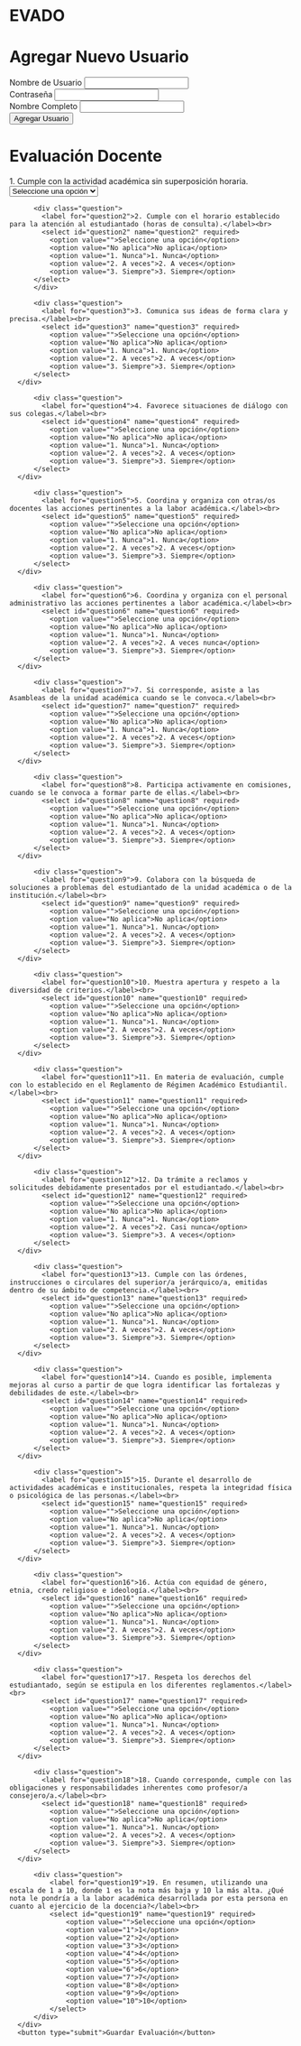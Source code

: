 # EVADO
<!DOCTYPE html>
<html lang="es">
<head>
    <meta charset="UTF-8">
    <meta name="viewport" content="width=device-width, initial-scale=1.0">
    <title>Evaluación Docente</title>
    <link rel="stylesheet" href="style.css">
</head>
<body>
    <h1>Agregar Nuevo Usuario</h1>
    <form  id="usuarios"  method="post">
      <div class="form-group">
          <label for="username">Nombre de Usuario</label>
          <input type="text" id="username" name="username" required>
      </div>
      <div class="form-group">
          <label for="password">Contraseña</label>
          <input type="password" id="password" name="password" required>
      </div>
      <div class="form-group">
          <label for="nombre_completo">Nombre Completo</label>
          <input type="text" id="nombre_completo" name="nombre_completo" required>
      </div>
      <button type="submit">Agregar Usuario</button>
  </form>

  <h1>Evaluación Docente</h1>
  <form id="evaluationForm">
      <div id="questionsContainer">
          <div class="question">
              <label for="question1">1. Cumple con la actividad académica sin superposición horaria.</label><br>
              <select id="question1" name="question1" required>
                  <option value="">Seleccione una opción</option>
                  <option value="No aplica">No aplica</option>
                  <option value="1. Nunca">1. Nunca</option>
                  <option value="2. A veces">2. A veces</option>
                  <option value="3. Siempre">3. Siempre</option>
              </select>
          </div>

          <div class="question">
            <label for="question2">2. Cumple con el horario establecido para la atención al estudiantado (horas de consulta).</label><br>
            <select id="question2" name="question2" required>
              <option value="">Seleccione una opción</option>
              <option value="No aplica">No aplica</option>
              <option value="1. Nunca">1. Nunca</option>
              <option value="2. A veces">2. A veces</option>
              <option value="3. Siempre">3. Siempre</option>
          </select>
          </div>
          
          <div class="question">
            <label for="question3">3. Comunica sus ideas de forma clara y precisa.</label><br>
            <select id="question3" name="question3" required>
              <option value="">Seleccione una opción</option>
              <option value="No aplica">No aplica</option>
              <option value="1. Nunca">1. Nunca</option>
              <option value="2. A veces">2. A veces</option>
              <option value="3. Siempre">3. Siempre</option>
          </select>
      </div>
          
          <div class="question">
            <label for="question4">4. Favorece situaciones de diálogo con sus colegas.</label><br>
            <select id="question4" name="question4" required>
              <option value="">Seleccione una opción</option>
              <option value="No aplica">No aplica</option>
              <option value="1. Nunca">1. Nunca</option>
              <option value="2. A veces">2. A veces</option>
              <option value="3. Siempre">3. Siempre</option>
          </select>
      </div>
          
          <div class="question">
            <label for="question5">5. Coordina y organiza con otras/os docentes las acciones pertinentes a la labor académica.</label><br>
            <select id="question5" name="question5" required>
              <option value="">Seleccione una opción</option>
              <option value="No aplica">No aplica</option>
              <option value="1. Nunca">1. Nunca</option>
              <option value="2. A veces">2. A veces</option>
              <option value="3. Siempre">3. Siempre</option>
          </select>
      </div>
          
          <div class="question">
            <label for="question6">6. Coordina y organiza con el personal administrativo las acciones pertinentes a labor académica.</label><br>
            <select id="question6" name="question6" required>
              <option value="">Seleccione una opción</option>
              <option value="No aplica">No aplica</option>
              <option value="1. Nunca">1. Nunca</option>
              <option value="2. A veces">2. A veces nunca</option>
              <option value="3. Siempre">3. Siempre</option>
          </select>
      </div>
          
          <div class="question">
            <label for="question7">7. Si corresponde, asiste a las Asambleas de la unidad académica cuando se le convoca.</label><br>
            <select id="question7" name="question7" required>
              <option value="">Seleccione una opción</option>
              <option value="No aplica">No aplica</option>
              <option value="1. Nunca">1. Nunca</option>
              <option value="2. A veces">2. A veces</option>
              <option value="3. Siempre">3. Siempre</option>
          </select>
      </div>
          
          <div class="question">
            <label for="question8">8. Participa activamente en comisiones, cuando se le convoca a formar parte de ellas.</label><br>
            <select id="question8" name="question8" required>
              <option value="">Seleccione una opción</option>
              <option value="No aplica">No aplica</option>
              <option value="1. Nunca">1. Nunca</option>
              <option value="2. A veces">2. A veces</option>
              <option value="3. Siempre">3. Siempre</option>
          </select>
      </div>
          
          <div class="question">
            <label for="question9">9. Colabora con la búsqueda de soluciones a problemas del estudiantado de la unidad académica o de la institución.</label><br>
            <select id="question9" name="question9" required>
              <option value="">Seleccione una opción</option>
              <option value="No aplica">No aplica</option>
              <option value="1. Nunca">1. Nunca</option>
              <option value="2. A veces">2. A veces</option>
              <option value="3. Siempre">3. Siempre</option>
          </select>
      </div>
          
          <div class="question">
            <label for="question10">10. Muestra apertura y respeto a la diversidad de criterios.</label><br>
            <select id="question10" name="question10" required>
              <option value="">Seleccione una opción</option>
              <option value="No aplica">No aplica</option>
              <option value="1. Nunca">1. Nunca</option>
              <option value="2. A veces">2. A veces</option>
              <option value="3. Siempre">3. Siempre</option>
          </select>
      </div>
          
          <div class="question">
            <label for="question11">11. En materia de evaluación, cumple con lo establecido en el Reglamento de Régimen Académico Estudiantil.</label><br>
            <select id="question11" name="question11" required>
              <option value="">Seleccione una opción</option>
              <option value="No aplica">No aplica</option>
              <option value="1. Nunca">1. Nunca</option>
              <option value="2. A veces">2. A veces</option>
              <option value="3. Siempre">3. Siempre</option>
          </select>
      </div>
          
          <div class="question">
            <label for="question12">12. Da trámite a reclamos y solicitudes debidamente presentados por el estudiantado.</label><br>
            <select id="question12" name="question12" required>
              <option value="">Seleccione una opción</option>
              <option value="No aplica">No aplica</option>
              <option value="1. Nunca">1. Nunca</option>
              <option value="2. A veces">2. Casi nunca</option>
              <option value="3. Siempre">3. A veces</option>
          </select>
      </div>
          
          <div class="question">
            <label for="question13">13. Cumple con las órdenes, instrucciones o circulares del superior/a jerárquico/a, emitidas dentro de su ámbito de competencia.</label><br>
            <select id="question13" name="question13" required>
              <option value="">Seleccione una opción</option>
              <option value="No aplica">No aplica</option>
              <option value="1. Nunca">1. Nunca</option>
              <option value="2. A veces">2. A veces</option>
              <option value="3. Siempre">3. Siempre</option>
          </select>
      </div>
          
          <div class="question">
            <label for="question14">14. Cuando es posible, implementa mejoras al curso a partir de que logra identificar las fortalezas y debilidades de este.</label><br>
            <select id="question14" name="question14" required>
              <option value="">Seleccione una opción</option>
              <option value="No aplica">No aplica</option>
              <option value="1. Nunca">1. Nunca</option>
              <option value="2. A veces">2. A veces</option>
              <option value="3. Siempre">3. Siempre</option>
          </select>
      </div>
          
          <div class="question">
            <label for="question15">15. Durante el desarrollo de actividades académicas e institucionales, respeta la integridad física o psicológica de las personas.</label><br>
            <select id="question15" name="question15" required>
              <option value="">Seleccione una opción</option>
              <option value="No aplica">No aplica</option>
              <option value="1. Nunca">1. Nunca</option>
              <option value="2. A veces">2. A veces</option>
              <option value="3. Siempre">3. Siempre</option>
          </select>
      </div>
          
          <div class="question">
            <label for="question16">16. Actúa con equidad de género, etnia, credo religioso e ideología.</label><br>
            <select id="question16" name="question16" required>
              <option value="">Seleccione una opción</option>
              <option value="No aplica">No aplica</option>
              <option value="1. Nunca">1. Nunca</option>
              <option value="2. A veces">2. A veces</option>
              <option value="3. Siempre">3. Siempre</option>
          </select>
      </div>
          
          <div class="question">
            <label for="question17">17. Respeta los derechos del estudiantado, según se estipula en los diferentes reglamentos.</label><br>
            <select id="question17" name="question17" required>
              <option value="">Seleccione una opción</option>
              <option value="No aplica">No aplica</option>
              <option value="1. Nunca">1. Nunca</option>
              <option value="2. A veces">2. A veces</option>
              <option value="3. Siempre">3. Siempre</option>
          </select>
      </div>
          
          <div class="question">
            <label for="question18">18. Cuando corresponde, cumple con las obligaciones y responsabilidades inherentes como profesor/a consejero/a.</label><br>
            <select id="question18" name="question18" required>
              <option value="">Seleccione una opción</option>
              <option value="No aplica">No aplica</option>
              <option value="1. Nunca">1. Nunca</option>
              <option value="2. A veces">2. A veces</option>
              <option value="3. Siempre">3. Siempre</option>
          </select>
      </div>
          
          <div class="question">
              <label for="question19">19. En resumen, utilizando una escala de 1 a 10, donde 1 es la nota más baja y 10 la más alta. ¿Qué nota le pondría a la labor académica desarrollada por esta persona en cuanto al ejercicio de la docencia?</label><br>
              <select id="question19" name="question19" required>
                  <option value="">Seleccione una opción</option>
                  <option value="1">1</option>
                  <option value="2">2</option>
                  <option value="3">3</option>
                  <option value="4">4</option>
                  <option value="5">5</option>
                  <option value="6">6</option>
                  <option value="7">7</option>
                  <option value="8">8</option>
                  <option value="9">9</option>
                  <option value="10">10</option>
              </select>
          </div>
      </div>
      <button type="submit">Guardar Evaluación</button>
  </form>
  <script src="logica.js"></script>
</body>
</html>
